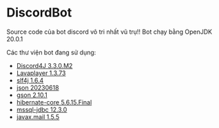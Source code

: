# DiscordBot
Source code của bot discord vô tri nhất vũ trụ!! Bot chạy bằng OpenJDK 20.0.1

Các thư viện bot đang sử dụng:
- [Discord4J 3.3.0.M2](https://mvnrepository.com/artifact/com.discord4j/discord4j-core/3.3.0-M2)
- [Lavaplayer 1.3.73](https://mvnrepository.com/artifact/com.sedmelluq/lavaplayer/1.3.73)
- [slf4j 1.6.4](https://mvnrepository.com/artifact/org.slf4j/slf4j-api/1.6.4)
- [json 20230618](https://mvnrepository.com/artifact/org.json/json/20230618)
- [gson 2.10.1](https://mvnrepository.com/artifact/com.google.code.gson/gson/2.10.1)
- [hibernate-core 5.6.15.Final](https://mvnrepository.com/artifact/org.hibernate/hibernate-core/5.6.15.Final)
- [mssql-jdbc 12.3.0](https://mvnrepository.com/artifact/com.microsoft.sqlserver/mssql-jdbc/12.3.0.jre20-preview)
- [javax.mail 1.5.5](https://mvnrepository.com/artifact/com.sun.mail/javax.mail/1.5.5)
